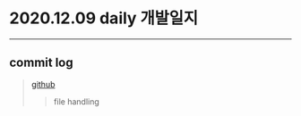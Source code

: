# 2020.12.09 daily 개발일지
--- 
## commit log
> [github](https://github.com/junwkdd/vuivei/commits/main)
>> file handling